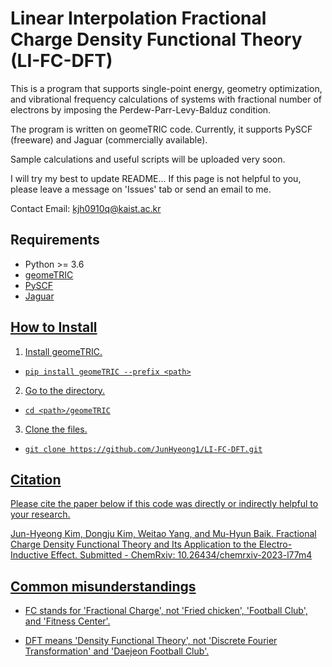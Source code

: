 # Linear Interpolation Fractional Charge Density Functional Theory (LI-FC-DFT)
This is a program that supports single-point energy, geometry optimization, and vibrational frequency calculations of systems with fractional number of electrons by imposing the Perdew-Parr-Levy-Balduz condition.

The program is written on geomeTRIC code. Currently, it supports PySCF (freeware) and Jaguar (commercially available).

Sample calculations and useful scripts will be uploaded very soon.

I will try my best to update README... If this page is not helpful to you, please leave a message on 'Issues' tab or send an email to me.

Contact Email: kjh0910q@kaist.ac.kr
## Requirements
- Python >= 3.6
- <a href="https://github.com/leeping/geomeTRIC">geomeTRIC 
- <a href="https://pyscf.org/">PySCF 
- <a href="https://www.schrodinger.com/products/jaguar">Jaguar
  
## How to Install  
1. Install geomeTRIC.
  
  - `pip install geomeTRIC --prefix <path>`
  
2. Go to the directory.
  
  - `cd <path>/geomeTRIC`

3. Clone the files.
  
  - `git clone https://github.com/JunHyeong1/LI-FC-DFT.git`

## Citation

Please cite the paper below if this code was directly or indirectly helpful to your research.

Jun-Hyeong Kim, Dongju Kim, Weitao Yang, and Mu-Hyun Baik. Fractional Charge Density Functional Theory and Its Application to the Electro-Inductive Effect. Submitted - ChemRxiv: 10.26434/chemrxiv-2023-l77m4

## Common misunderstandings
- FC stands for 'Fractional Charge', not 'Fried chicken', 'Football Club', and 'Fitness Center'.

- DFT means 'Density Functional Theory', not 'Discrete Fourier Transformation' and 'Daejeon Football Club'.
